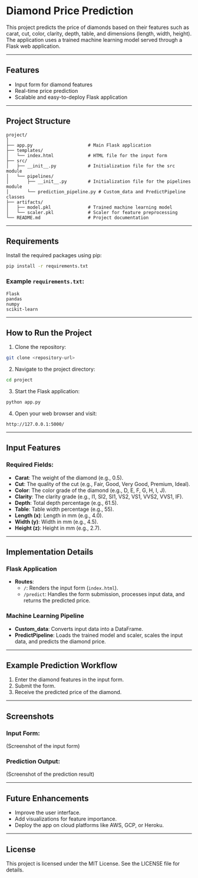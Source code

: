 # Diamond Price Prediction

This project predicts the price of diamonds based on their features such as carat, cut, color, clarity, depth, table, and dimensions (length, width, height). The application uses a trained machine learning model served through a Flask web application.

---

## Features
- Input form for diamond features
- Real-time price prediction
- Scalable and easy-to-deploy Flask application

---

## Project Structure
```
project/
│
├── app.py                     # Main Flask application
├── templates/
│   └── index.html             # HTML file for the input form
├── src/
│   ├── __init__.py            # Initialization file for the src module
│   └── pipelines/
│       ├── __init__.py        # Initialization file for the pipelines module
│       └── prediction_pipeline.py # Custom_data and PredictPipeline classes
├── artifacts/
│   ├── model.pkl              # Trained machine learning model
│   └── scaler.pkl             # Scaler for feature preprocessing
└── README.md                  # Project documentation
```

---

## Requirements

Install the required packages using pip:

```bash
pip install -r requirements.txt
```

### Example `requirements.txt`:
```
Flask
pandas
numpy
scikit-learn
```

---

## How to Run the Project

1. Clone the repository:

```bash
git clone <repository-url>
```

2. Navigate to the project directory:

```bash
cd project
```

3. Start the Flask application:

```bash
python app.py
```

4. Open your web browser and visit:

```
http://127.0.0.1:5000/
```

---

## Input Features

### Required Fields:
- **Carat**: The weight of the diamond (e.g., 0.5).
- **Cut**: The quality of the cut (e.g., Fair, Good, Very Good, Premium, Ideal).
- **Color**: The color grade of the diamond (e.g., D, E, F, G, H, I, J).
- **Clarity**: The clarity grade (e.g., I1, SI2, SI1, VS2, VS1, VVS2, VVS1, IF).
- **Depth**: Total depth percentage (e.g., 61.5).
- **Table**: Table width percentage (e.g., 55).
- **Length (x)**: Length in mm (e.g., 4.0).
- **Width (y)**: Width in mm (e.g., 4.5).
- **Height (z)**: Height in mm (e.g., 2.7).

---

## Implementation Details

### Flask Application
- **Routes**:
  - `/`: Renders the input form (`index.html`).
  - `/predict`: Handles the form submission, processes input data, and returns the predicted price.

### Machine Learning Pipeline
- **Custom_data**: Converts input data into a DataFrame.
- **PredictPipeline**: Loads the trained model and scaler, scales the input data, and predicts the diamond price.

---

## Example Prediction Workflow
1. Enter the diamond features in the input form.
2. Submit the form.
3. Receive the predicted price of the diamond.

---

## Screenshots
### Input Form:
(Screenshot of the input form)

### Prediction Output:
(Screenshot of the prediction result)

---

## Future Enhancements
- Improve the user interface.
- Add visualizations for feature importance.
- Deploy the app on cloud platforms like AWS, GCP, or Heroku.

---

## License
This project is licensed under the MIT License. See the LICENSE file for details.

